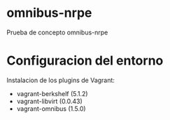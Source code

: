 # omnibus-nrpe
Prueba de concepto omnibus-nrpe

# Configuracion del entorno
Instalacion de los plugins de Vagrant:
- vagrant-berkshelf (5.1.2)
- vagrant-libvirt (0.0.43)
- vagrant-omnibus (1.5.0)


